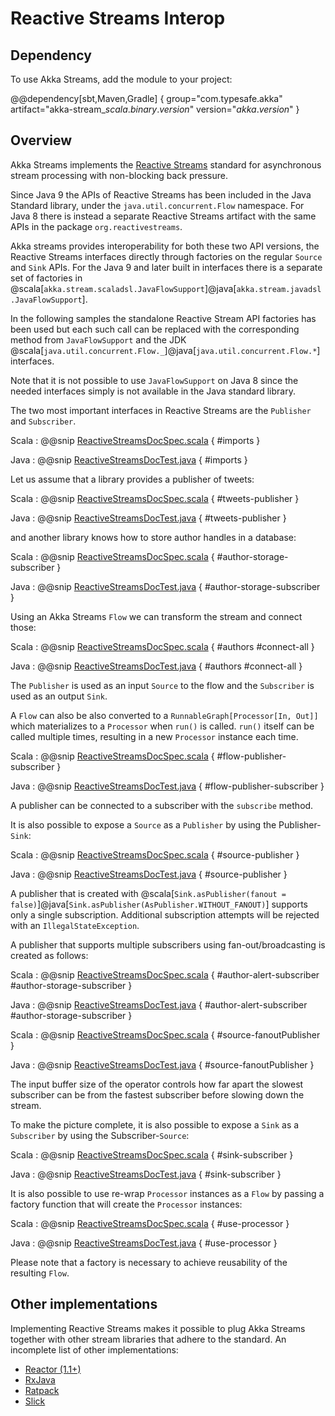 # Reactive Streams Interop

## Dependency

To use Akka Streams, add the module to your project:

@@dependency[sbt,Maven,Gradle] {
  group="com.typesafe.akka"
  artifact="akka-stream_$scala.binary.version$"
  version="$akka.version$"
}

<a id="reactive-streams-integration"></a>
## Overview

Akka Streams implements the [Reactive Streams](http://reactive-streams.org/) standard for asynchronous stream processing with non-blocking
back pressure. 

Since Java 9 the APIs of Reactive Streams has been included in the Java Standard library, under the  `java.util.concurrent.Flow` 
namespace. For Java 8 there is instead a separate Reactive Streams artifact with the same APIs in the package `org.reactivestreams`.

Akka streams provides interoperability for both these two API versions, the Reactive Streams interfaces directly through factories on the
regular `Source` and `Sink` APIs. For the Java 9 and later built in interfaces there is a separate set of factories in 
@scala[`akka.stream.scaladsl.JavaFlowSupport`]@java[`akka.stream.javadsl.JavaFlowSupport`].

In the following samples the standalone Reactive Stream API factories has been used but each such call can be replaced with the
corresponding method from `JavaFlowSupport` and the JDK @scala[`java.util.concurrent.Flow._`]@java[`java.util.concurrent.Flow.*`] interfaces.

Note that it is not possible to use `JavaFlowSupport` on Java 8 since the needed interfaces simply is not available in the Java standard library.

The two most important interfaces in Reactive Streams are the `Publisher` and `Subscriber`.

Scala
:   @@snip [ReactiveStreamsDocSpec.scala](/akka-docs/src/test/scala/docs/stream/ReactiveStreamsDocSpec.scala) { #imports }

Java
:   @@snip [ReactiveStreamsDocTest.java](/akka-docs/src/test/java/jdocs/stream/ReactiveStreamsDocTest.java) { #imports }

Let us assume that a library provides a publisher of tweets:

Scala
:   @@snip [ReactiveStreamsDocSpec.scala](/akka-docs/src/test/scala/docs/stream/ReactiveStreamsDocSpec.scala) { #tweets-publisher }

Java
:   @@snip [ReactiveStreamsDocTest.java](/akka-docs/src/test/java/jdocs/stream/ReactiveStreamsDocTest.java) { #tweets-publisher }

and another library knows how to store author handles in a database:

Scala
:   @@snip [ReactiveStreamsDocSpec.scala](/akka-docs/src/test/scala/docs/stream/ReactiveStreamsDocSpec.scala) { #author-storage-subscriber }

Java
:   @@snip [ReactiveStreamsDocTest.java](/akka-docs/src/test/java/jdocs/stream/ReactiveStreamsDocTest.java) { #author-storage-subscriber }

Using an Akka Streams `Flow` we can transform the stream and connect those:

Scala
:   @@snip [ReactiveStreamsDocSpec.scala](/akka-docs/src/test/scala/docs/stream/ReactiveStreamsDocSpec.scala) { #authors #connect-all }

Java
:   @@snip [ReactiveStreamsDocTest.java](/akka-docs/src/test/java/jdocs/stream/ReactiveStreamsDocTest.java) { #authors #connect-all }

The `Publisher` is used as an input `Source` to the flow and the
`Subscriber` is used as an output `Sink`.

A `Flow` can also be also converted to a `RunnableGraph[Processor[In, Out]]` which
materializes to a `Processor` when `run()` is called. `run()` itself can be called multiple
times, resulting in a new `Processor` instance each time.

Scala
:   @@snip [ReactiveStreamsDocSpec.scala](/akka-docs/src/test/scala/docs/stream/ReactiveStreamsDocSpec.scala) { #flow-publisher-subscriber }

Java
:   @@snip [ReactiveStreamsDocTest.java](/akka-docs/src/test/java/jdocs/stream/ReactiveStreamsDocTest.java) { #flow-publisher-subscriber }

A publisher can be connected to a subscriber with the `subscribe` method.

It is also possible to expose a `Source` as a `Publisher`
by using the Publisher-`Sink`:

Scala
:   @@snip [ReactiveStreamsDocSpec.scala](/akka-docs/src/test/scala/docs/stream/ReactiveStreamsDocSpec.scala) { #source-publisher }

Java
:   @@snip [ReactiveStreamsDocTest.java](/akka-docs/src/test/java/jdocs/stream/ReactiveStreamsDocTest.java) { #source-publisher }

A publisher that is created with  @scala[`Sink.asPublisher(fanout = false)`]@java[`Sink.asPublisher(AsPublisher.WITHOUT_FANOUT)`] supports only a single subscription.
Additional subscription attempts will be rejected with an `IllegalStateException`.

A publisher that supports multiple subscribers using fan-out/broadcasting is created as follows:

Scala
:   @@snip [ReactiveStreamsDocSpec.scala](/akka-docs/src/test/scala/docs/stream/ReactiveStreamsDocSpec.scala) { #author-alert-subscriber #author-storage-subscriber }

Java
:   @@snip [ReactiveStreamsDocTest.java](/akka-docs/src/test/java/jdocs/stream/ReactiveStreamsDocTest.java) { #author-alert-subscriber #author-storage-subscriber }


Scala
:   @@snip [ReactiveStreamsDocSpec.scala](/akka-docs/src/test/scala/docs/stream/ReactiveStreamsDocSpec.scala) { #source-fanoutPublisher }

Java
:   @@snip [ReactiveStreamsDocTest.java](/akka-docs/src/test/java/jdocs/stream/ReactiveStreamsDocTest.java) { #source-fanoutPublisher }

The input buffer size of the operator controls how far apart the slowest subscriber can be from the fastest subscriber
before slowing down the stream.

To make the picture complete, it is also possible to expose a `Sink` as a `Subscriber`
by using the Subscriber-`Source`:

Scala
:   @@snip [ReactiveStreamsDocSpec.scala](/akka-docs/src/test/scala/docs/stream/ReactiveStreamsDocSpec.scala) { #sink-subscriber }

Java
:   @@snip [ReactiveStreamsDocTest.java](/akka-docs/src/test/java/jdocs/stream/ReactiveStreamsDocTest.java) { #sink-subscriber }

It is also possible to use re-wrap `Processor` instances as a `Flow` by
passing a factory function that will create the `Processor` instances:

Scala
:   @@snip [ReactiveStreamsDocSpec.scala](/akka-docs/src/test/scala/docs/stream/ReactiveStreamsDocSpec.scala) { #use-processor }

Java
:   @@snip [ReactiveStreamsDocTest.java](/akka-docs/src/test/java/jdocs/stream/ReactiveStreamsDocTest.java) { #use-processor }

Please note that a factory is necessary to achieve reusability of the resulting `Flow`.


## Other implementations

Implementing Reactive Streams makes it possible to plug Akka Streams together with other stream libraries that adhere to the standard.
An incomplete list of other implementations:

 * [Reactor (1.1+)](https://github.com/reactor/reactor)
 * [RxJava](https://github.com/ReactiveX/RxJavaReactiveStreams)
 * [Ratpack](http://www.ratpack.io/manual/current/streams.html)
 * [Slick](http://slick.lightbend.com)
